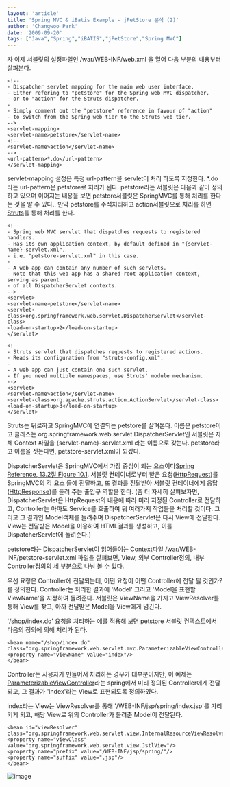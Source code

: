 ```yaml
---
layout: 'article'
title: 'Spring MVC & iBatis Example - jPetStore 분석 (2)'
author: 'Changwoo Park'
date: '2009-09-20'
tags: ["Java","Spring","iBATIS","jPetStore","Spring MVC"]
---
```


자 이제 서블릿의 설정파일인 /war/WEB-INF/web.xml 을 열어 다음 부분의 내용부터 살펴본다.

    <!--
    - Dispatcher servlet mapping for the main web user interface.
    - Either refering to "petstore" for the Spring web MVC dispatcher,
    - or to "action" for the Struts dispatcher.
    -
    - Simply comment out the "petstore" reference in favour of "action"
    - to switch from the Spring web tier to the Struts web tier.
    -->
    <servlet-mapping>
    <servlet-name>petstore</servlet-name>
    <!--
    <servlet-name>action</servlet-name>
    -->
    <url-pattern>*.do</url-pattern>
    </servlet-mapping> 

servlet-mapping 설정은 특정 url-pattern을 servlet이 처리 하도록 지정한다. *.do 라는 url-pattern은 petstore로 처리가 된다. petstore라는 서블릿은 다음과 같이 정의하고 있으며 이어지는 내용을 보면 petstore서블릿은 SpringMVC를 통해 처리를 한다는 것을 알 수 있다.. 만약 petstore를 주석처리하고 action서블릿으로 처리를 하면 [Struts](http://struts.apache.org/)를 통해 처리를 한다.

    <!--
    - Spring web MVC servlet that dispatches requests to registered handlers.
    - Has its own application context, by default defined in "{servlet-name}-servlet.xml",
    - i.e. "petstore-servlet.xml" in this case.
    -
    - A web app can contain any number of such servlets.
    - Note that this web app has a shared root application context, serving as parent
    - of all DispatcherServlet contexts.
    -->
    <servlet>
    <servlet-name>petstore</servlet-name>
    <servlet-class>org.springframework.web.servlet.DispatcherServlet</servlet-class>
    <load-on-startup>2</load-on-startup>
    </servlet>

    <!--
    - Struts servlet that dispatches requests to registered actions.
    - Reads its configuration from "struts-config.xml".
    -
    - A web app can just contain one such servlet.
    - If you need multiple namespaces, use Struts' module mechanism.
    -->
    <servlet>
    <servlet-name>action</servlet-name>
    <servlet-class>org.apache.struts.action.ActionServlet</servlet-class>
    <load-on-startup>3</load-on-startup>
    </servlet> 

Struts는 뒤로하고 SpringMVC에 연결되는 petstore를 살펴본다. 이름은 petstore이고 클래스는 org.springframework.web.servlet.DispatcherServlet인 서블릿은 자체 Context 파일을 {servlet-name}-servlet.xml 라는 이름으로 갖는다. petstore라고 이름을 짓는다면, petstore-servlet.xml이 되겠다.

DispatcherServlet은 SpringMVC에서 가장 중심이 되는 요소이다[Spring Reference, 13.2절 Figure 10.1](http://static.springsource.org/spring/docs/2.5.x/reference/mvc.html#mvc-servlet). 서블릿 컨테이너로부터 받은 요청([HttpRequest](http://java.sun.com/j2ee/1.4/docs/api/javax/servlet/http/HttpServletRequest.html?is-external=true))를 SpringMVC의 각 요소 들에 전달하고, 또 결과를 전달받아 서블릿 컨테이너에게 응답([HttpResponse](http://java.sun.com/j2ee/1.4/docs/api/javax/servlet/http/HttpServletResponse.html?is-external=true))를 돌려 주는 출입구 역할을 한다. (좀 더 자세히 살펴보자면, DispatcherServlet은 HttpRequest의 내용에 따라 미리 지정된 Controller로 전달하고, Controller는 아마도 Service를 호출하여 뭐 여러가지 작업들을 처리할 것이다. 그리고 그 결과인 Model객체를 돌려주며 DispatcherServlet은 다시 View에 전달한다. View는 전달받은 Model을 이용하여 HTML결과를 생성하고, 이를 DispatcherServlet에 돌려준다.)

petstore라는 DispatcherServlet이 읽어들이는 Context파일 /war/WEB-INF/petstore-servlet.xml 파일을 살펴보면, View, 외부 Controller정의, 내부 Controller정의의 세 부분으로 나눠 볼 수 있다.

우선 요청은 Controller에 전달되는데, 어떤 요청이 어떤 Controller에 전달 될 것인가?를 정의한다.  Controller는 처리한 결과에 'Model' 그리고 'Model을 표현할 ViewName'을 지정하여 돌려준다. 서블릿은 ViewName을 가지고 ViewResolver를 통해 View를 찾고, 아까 전달받은 Model을 View에게 넘긴다.

'/shop/index.do' 요청을 처리하는 예를 적용해 보면 petstore 서블릿 컨텍스트에서 다음의 정의에 의해 처리가 된다.

    <bean name="/shop/index.do" class="org.springframework.web.servlet.mvc.ParameterizableViewController">
    <property name="viewName" value="index"/>
    </bean> 

Controller는 사용자가 만들어서 처리하는 경우가 대부분이지만, 이 예제는 [ParameterizableViewController](http://static.springsource.org/spring/docs/2.5.x/api/org/springframework/web/portlet/mvc/ParameterizableViewController.html)라는 spring에서 미리 정의된 Controller에게 전달되고, 그 결과가 'index'라는 View로 표현되도록 정의하였다.

index라는 View는 ViewResolver를 통해 '/WEB-INF/jsp/spring/index.jsp'를 가리키게 되고, 해당 View로 위의 Controller가 돌려준 Model이 전달된다.

    <bean id="viewResolver" class="org.springframework.web.servlet.view.InternalResourceViewResolver">
    <property name="viewClass" value="org.springframework.web.servlet.view.JstlView"/>
    <property name="prefix" value="/WEB-INF/jsp/spring/"/>
    <property name="suffix" value=".jsp"/>
    </bean> 

![image](http://dogfeet-support.appspot.com/static/tistory/149.attachment.Picture%2023.png)

